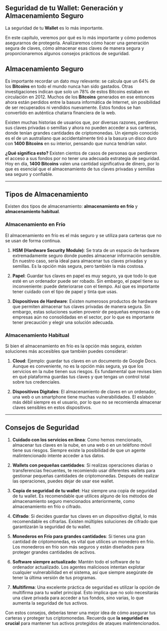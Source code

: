 ## **Seguridad de tu Wallet: Generación y Almacenamiento Seguro**


La seguridad de tu **Wallet** es lo más importante.

En este capítulo, veremos por qué es lo más importante y cómo podemos asegurarnos de protegerla. Analizaremos cómo hacer una generación segura de claves, cómo almacenar esas claves de manera segura y proporcionaremos algunos consejos prácticos de seguridad.


## Almacenamiento Seguro

Es importante recordar un dato muy relevante: se calcula que un 64% de los **Bitcoins** en todo el mundo nunca han sido gastados. Otras investigaciones indican que solo un 78% de estos Bitcoins estaban en circulación en 2012. Muchos de los **Bitcoins** generados en ese entonces ahora están perdidos entre la basura informática de Internet, sin posibilidad de ser recuperados ni vendidos nuevamente. Estos fondos se han convertido en auténtica chatarra financiera de la web.

Existen muchas historias de usuarios que, por diversas razones, perdieron sus claves privadas o semillas y ahora no pueden acceder a sus carteras, donde tenían grandes cantidades de criptomonedas. Un ejemplo conocido es el de un australiano que accidentalmente tiró a la basura un disco duro con **1400 Bitcoins** en su interior, pensando que nunca tendrían valor.

**¿Qué significa esto?** Existen cientos de casos de personas que perdieron el acceso a sus fondos por no tener una adecuada estrategia de seguridad. Hoy en día, **1400 Bitcoins** valen una cantidad significativa de dinero, por lo que es esencial que el almacenamiento de tus claves privadas y semillas sea seguro y confiable.

---

## Tipos de Almacenamiento

Existen dos tipos de almacenamiento: **almacenamiento en frío** y **almacenamiento habitual**.

### Almacenamiento en Frío

El almacenamiento en frío es el más seguro y se utiliza para carteras que no se usan de forma continua. 

1. **HSM (Hardware Security Module)**: Se trata de un espacio de hardware extremadamente seguro donde puedes almacenar información sensible. En nuestro caso, sería ideal para almacenar tus claves privadas y semillas. Es la opción más segura, pero también la más costosa.
   
2. **Papel**: Guardar tus claves en papel es muy seguro, ya que todo lo que esté en un ordenador puede ser robado. Sin embargo, el papel tiene su inconveniente: puede deteriorarse con el tiempo. Así que es importante tener cuidado con el tipo de papel y tinta que usas.

3. **Dispositivos de Hardware**: Existen numerosos productos de hardware que permiten almacenar tus claves privadas de manera segura. Sin embargo, estas soluciones suelen provenir de pequeñas empresas o de empresas aún no consolidadas en el sector, por lo que es importante tener precaución y elegir una solución adecuada.

### Almacenamiento Habitual

Si bien el almacenamiento en frío es la opción más segura, existen soluciones más accesibles que también puedes considerar:

1. **Cloud**: Ejemplo: guardar tus claves en un documento de Google Docs. Aunque es conveniente, no es la opción más segura, ya que los servicios en la nube tienen sus riesgos. Es fundamental que revises bien en qué plataforma guardas tus claves y que tengas un control total sobre tus credenciales.

2. **Dispositivos Digitales**: El almacenamiento de claves en un ordenador, una web o un smartphone tiene muchas vulnerabilidades. El eslabón más débil siempre es el usuario, por lo que no se recomienda almacenar claves sensibles en estos dispositivos.

---

## Consejos de Seguridad

1. **Cuidado con los servicios en línea**: Como hemos mencionado, almacenar tus claves en la nube, en una web o en un teléfono móvil tiene sus riesgos. Siempre existe la posibilidad de que un agente malintencionado intente acceder a tus datos.

2. **Wallets con pequeñas cantidades**: Si realizas operaciones diarias o transferencias frecuentes, te recomiendo usar diferentes wallets para gestionar pequeñas cantidades de criptomonedas. Después de realizar las operaciones, puedes dejar de usar ese wallet.

3. **Copia de seguridad de tu wallet**: Haz siempre una copia de seguridad de tu wallet. Es recomendable que utilices alguno de los métodos de almacenamiento seguro mencionados anteriormente, como almacenamiento en frío o cifrado.

4. **Cifrado**: Si decides guardar tus claves en un dispositivo digital, lo más recomendable es cifrarlas. Existen múltiples soluciones de cifrado que garantizarán la seguridad de tu wallet.

5. **Monederos en Frío para grandes cantidades**: Si tienes una gran cantidad de criptomonedas, es vital que utilices un monedero en frío. Los monederos en frío son más seguros y están diseñados para proteger grandes cantidades de activos.

6. **Software siempre actualizado**: Mantén todo el software de tu ordenador actualizado. Los agentes maliciosos intentan explotar cualquier vulnerabilidad en el sistema, así que siempre asegúrate de tener la última versión de tus programas.

7. **Multifirma**: Una excelente práctica de seguridad es utilizar la opción de multifirma para tu wallet principal. Esto implica que no solo necesitarás una clave privada para acceder a tus fondos, sino varias, lo que aumenta la seguridad de tus activos.


Con estos consejos, deberías tener una mejor idea de cómo asegurar tus carteras y proteger tus criptomonedas. Recuerda que **la seguridad es crucial** para mantener tus activos protegidos de ataques malintencionados.




